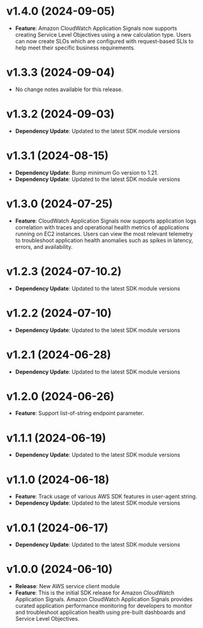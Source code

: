 # v1.4.0 (2024-09-05)

* **Feature**: Amazon CloudWatch Application Signals now supports creating Service Level Objectives using a new calculation type. Users can now create SLOs which are configured with request-based SLIs to help meet their specific business requirements.

# v1.3.3 (2024-09-04)

* No change notes available for this release.

# v1.3.2 (2024-09-03)

* **Dependency Update**: Updated to the latest SDK module versions

# v1.3.1 (2024-08-15)

* **Dependency Update**: Bump minimum Go version to 1.21.
* **Dependency Update**: Updated to the latest SDK module versions

# v1.3.0 (2024-07-25)

* **Feature**: CloudWatch Application Signals now supports application logs correlation with traces and operational health metrics of applications running on EC2 instances. Users can view the most relevant telemetry to troubleshoot application health anomalies such as spikes in latency, errors, and availability.

# v1.2.3 (2024-07-10.2)

* **Dependency Update**: Updated to the latest SDK module versions

# v1.2.2 (2024-07-10)

* **Dependency Update**: Updated to the latest SDK module versions

# v1.2.1 (2024-06-28)

* **Dependency Update**: Updated to the latest SDK module versions

# v1.2.0 (2024-06-26)

* **Feature**: Support list-of-string endpoint parameter.

# v1.1.1 (2024-06-19)

* **Dependency Update**: Updated to the latest SDK module versions

# v1.1.0 (2024-06-18)

* **Feature**: Track usage of various AWS SDK features in user-agent string.
* **Dependency Update**: Updated to the latest SDK module versions

# v1.0.1 (2024-06-17)

* **Dependency Update**: Updated to the latest SDK module versions

# v1.0.0 (2024-06-10)

* **Release**: New AWS service client module
* **Feature**: This is the initial SDK release for Amazon CloudWatch Application Signals. Amazon CloudWatch Application Signals provides curated application performance monitoring for developers to monitor and troubleshoot application health using pre-built dashboards and Service Level Objectives.

